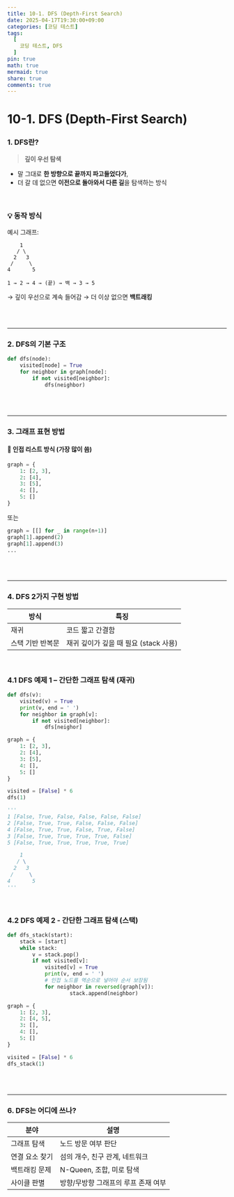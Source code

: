 ```yaml
---
title: 10-1. DFS (Depth-First Search)
date: 2025-04-17T19:30:00+09:00
categories: [코딩 테스트]
tags:
  [
    코딩 테스트, DFS
  ]
pin: true
math: true
mermaid: true
share: true 
comments: true
---
```


# 10-1. DFS (Depth-First Search)


### 1. DFS란?

> **깊이 우선 탐색**
- 말 그대로 **한 방향으로 끝까지 파고들었다가**,
- 더 갈 데 없으면 **이전으로 돌아와서 다른 길**을 탐색하는 방식

<br/>

### 💡 동작 방식

예시 그래프:

```
    1
   / \
  2   3
 /     \
4       5
```

`1 → 2 → 4 → (끝) → 백 → 3 → 5`

→ 깊이 우선으로 계속 들어감 → 더 이상 없으면 **백트래킹**

<br/>
<br/>

---
### 2. DFS의 기본 구조
``` python
def dfs(node):
	visited[node] = True
	for neighbor in graph[node]:
		if not visited[neighbor]:
			dfs(neighbor)
```

<br/>
<br/>

---
### 3. 그래프 표현 방법

#### 📌 인접 리스트 방식 (가장 많이 씀)

```python
graph = {
	1: [2, 3],
	2: [4],
	3: [5],
	4: [],
	5: []
}
```

또는

```python
graph = [[] for _ in range(n+1)]
graph[1].append(2)
graph[1].append(3)
...

```

<br/>
<br/>

---
### 4. DFS 2가지 구현 방법

| 방식        | 특징                        |
| --------- | ------------------------- |
| 재귀        | 코드 짧고 간결함                 |
| 스택 기반 반복문 | 재귀 깊이가 깊을 때 필요 (stack 사용) |

<br/>

### 4.1 DFS 예제 1 – 간단한 그래프 탐색 (재귀)

``` python
def dfs(v):
	visited(v) = True
	print(v, end = ' ')
	for neighbor in graph[v]:
		if not visited[neighbor]:
			dfs[neighor]

graph = {
	1: [2, 3],
	2: [4],
	3: [5],
	4: [],
	5: []
}

visited = [False] * 6
dfs(1)

'''
1 [False, True, False, False, False, False] 
2 [False, True, True, False, False, False] 
4 [False, True, True, False, True, False] 
3 [False, True, True, True, True, False] 
5 [False, True, True, True, True, True]

    1
   / \
  2   3
 /     \
4       5
'''
```

<br/>

### 4.2 DFS 예제 2 - 간단한 그래프 탐색 (스택)
``` python
def dfs_stack(start):
	stack = [start]
	while stack:
		v = stack.pop()
		if not visited[v]:
			visited[v] = True
			print(v, end = ' ')
			# 인접 노드를 역순으로 넣어야 순서 보장됨 
			for neighbor in reversed(graph[v]):
					stack.append(neighbor)

graph = {
	1: [2, 3],
	2: [4, 5],
	3: [],
	4: [],
	5: []
}

visited = [False] * 6
dfs_stack(1)
```

<br/>
<br/>

---
### 6. DFS는 어디에 쓰나?
  
| 분야 | 설명 |
|------|------|
| 그래프 탐색 | 노드 방문 여부 판단 |
| 연결 요소 찾기 | 섬의 개수, 친구 관계, 네트워크 |
| 백트래킹 문제 | N-Queen, 조합, 미로 탐색 |
| 사이클 판별 | 방향/무방향 그래프의 루프 존재 여부 |



